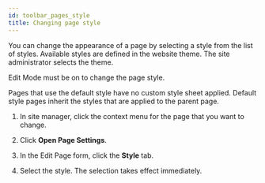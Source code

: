 ```yaml
---
id: toolbar_pages_style
title: Changing page style
---
```





You can change the appearance of a page by selecting a style from the list of styles. Available styles are defined in the website theme. The site administrator selects the theme.

Edit Mode must be on to change the page style.

Pages that use the default style have no custom style sheet applied. Default style pages inherit the styles that are applied to the parent page.

1.  In site manager, click the context menu for the page that you want to change.

2.  Click **Open Page Settings**.

3.  In the Edit Page form, click the **Style** tab.

4.  Select the style. The selection takes effect immediately.


